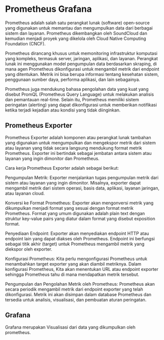 # Prometheus Grafana

Prometheus adalah salah satu perangkat lunak (software) open-source yang digunakan untuk memantau dan mengumpulkan data dari berbagai sistem dan layanan. Prometheus dikembangkan oleh SoundCloud dan kemudian menjadi proyek yang dikelola oleh Cloud Native Computing Foundation (CNCF).

Prometheus dirancang khusus untuk memonitoring infrastruktur komputasi yang kompleks, termasuk server, jaringan, aplikasi, dan layanan. Perangkat lunak ini menggunakan model pengumpulan data berdasarkan skraping, di mana agen Prometheus dikonfigurasi untuk mengambil metrik dari endpoint yang ditentukan. Metrik ini bisa berupa informasi tentang kesehatan sistem, penggunaan sumber daya, performa aplikasi, dan lain sebagainya.

Prometheus juga mendukung bahasa pengolahan data yang kuat yang disebut PromQL (Prometheus Query Language) untuk melakukan analisis dan pemantauan real-time. Selain itu, Prometheus memiliki sistem peringatan (alerting) yang dapat dikonfigurasi untuk memberikan notifikasi ketika terjadi kejadian atau kondisi yang tidak diinginkan.

## Prometheus Exporter

Prometheus Exporter adalah komponen atau perangkat lunak tambahan yang digunakan untuk mengumpulkan dan mengekspor metrik dari sistem atau layanan yang tidak secara langsung mendukung format metrik Prometheus. Exporter ini bertindak sebagai jembatan antara sistem atau layanan yang ingin dimonitor dan Prometheus.

Cara kerja Prometheus Exporter adalah sebagai berikut:

Pengumpulan Metrik: Exporter menjalankan tugas pengumpulan metrik dari sistem atau layanan yang ingin dimonitor. Misalnya, exporter dapat mengambil metrik dari sistem operasi, basis data, aplikasi, layanan jaringan, atau layanan cloud.

Konversi ke Format Prometheus: Exporter akan mengonversi metrik yang dikumpulkan menjadi format yang sesuai dengan format metrik Prometheus. Format yang umum digunakan adalah plain text dengan struktur key-value pairs yang diatur dalam format yang disebut exposition format.

Penyediaan Endpoint: Exporter akan menyediakan endpoint HTTP atau endpoint lain yang dapat diakses oleh Prometheus. Endpoint ini berfungsi sebagai titik akhir (target) untuk Prometheus mengambil metrik yang diekspor oleh exporter.

Konfigurasi Prometheus: Kita perlu mengonfigurasi Prometheus untuk menambahkan target exporter yang akan diambil metriknya. Dalam konfigurasi Prometheus, Kita akan menentukan URL atau endpoint exporter sehingga Prometheus tahu di mana mendapatkan metrik tersebut.

Pengumpulan dan Pengolahan Metrik oleh Prometheus: Prometheus akan secara periodik mengambil metrik dari endpoint exporter yang telah dikonfigurasi. Metrik ini akan disimpan dalam database Prometheus dan tersedia untuk analisis, visualisasi, dan pembuatan aturan peringatan.

## Grafana

Grafana merupakan Visualisasi dari data yang dikumpulkan oleh prometheus.
